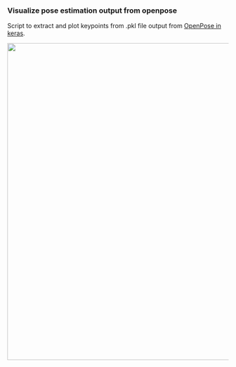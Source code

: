 ### Visualize pose estimation output from openpose

Script to extract and plot keypoints from .pkl file output from [OpenPose in keras](https://github.com/cchamber/Open-Pose-Keras).


<p align="center">
<img src="https://github.com/cchamber/visualize_keypoints/readme/pose_infant_example.png", width="720">
</p>
